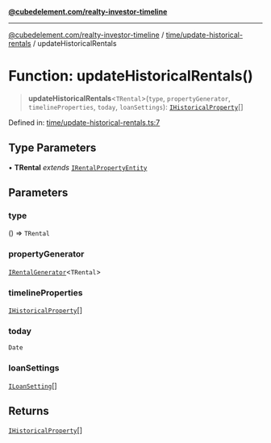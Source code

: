 [**@cubedelement.com/realty-investor-timeline**](../../../index.md)

---

[@cubedelement.com/realty-investor-timeline](../../../modules.md) / [time/update-historical-rentals](../index.md) / updateHistoricalRentals

# Function: updateHistoricalRentals()

> **updateHistoricalRentals**\<`TRental`\>(`type`, `propertyGenerator`, `timelineProperties`, `today`, `loanSettings`): [`IHistoricalProperty`](../../i-historical-property/interfaces/IHistoricalProperty.md)[]

Defined in: [time/update-historical-rentals.ts:7](https://github.com/kvernon/realty-investor-timeline/blob/604db9c08bd36b2a48c8b342796ed6cd0d1401e0/src/time/update-historical-rentals.ts#L7)

## Type Parameters

• **TRental** _extends_ [`IRentalPropertyEntity`](../../../properties/i-rental-property-entity/interfaces/IRentalPropertyEntity.md)

## Parameters

### type

() => `TRental`

### propertyGenerator

[`IRentalGenerator`](../../../generators/rental-generator/interfaces/IRentalGenerator.md)\<`TRental`\>

### timelineProperties

[`IHistoricalProperty`](../../i-historical-property/interfaces/IHistoricalProperty.md)[]

### today

`Date`

### loanSettings

[`ILoanSetting`](../../../loans/i-loan-settings/interfaces/ILoanSetting.md)[]

## Returns

[`IHistoricalProperty`](../../i-historical-property/interfaces/IHistoricalProperty.md)[]
